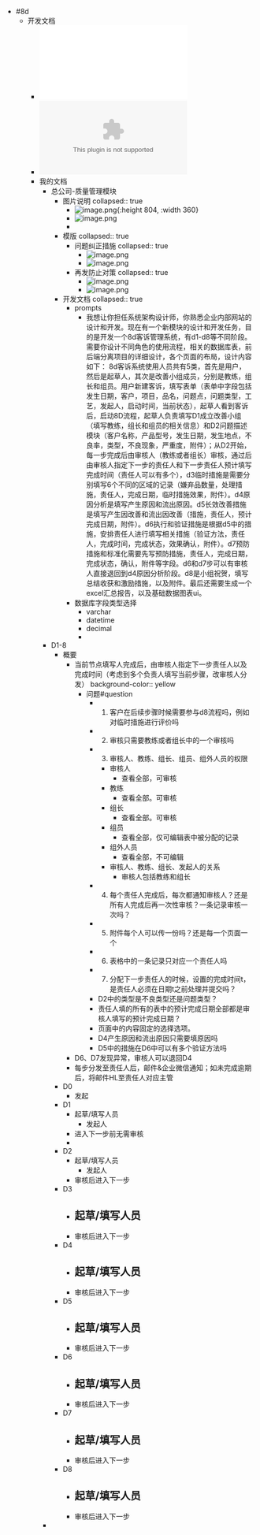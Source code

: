 - #8d
	- 开发文档
		- ![8D客诉管理说明.pdf](../assets/8D客诉管理说明_1720151437638_0.pdf)
		- ![8D客诉管理说明.pptx](../assets/8D客诉管理说明_1720151450020_0.pptx)
		- 我的文档
			- 总公司-质量管理模块
				- 图片说明
				  collapsed:: true
					- ![image.png](../assets/image_1720156563800_0.png){:height 804, :width 360}
					- ![image.png](../assets/image_1720403806826_0.png)
					-
				- 模版
				  collapsed:: true
					- 问题纠正措施
					  collapsed:: true
						- ![image.png](../assets/image_1720404026978_0.png)
						- ![image.png](../assets/image_1720404047055_0.png)
					- 再发防止对策
					  collapsed:: true
						- ![image.png](../assets/image_1720404113738_0.png)
						- ![image.png](../assets/image_1720404142105_0.png)
				- 开发文档
				  collapsed:: true
					- prompts
						- 我想让你担任系统架构设计师，你熟悉企业内部网站的设计和开发。现在有一个新模块的设计和开发任务，目的是开发一个8d客诉管理系统，有d1-d8等不同阶段。需要你设计不同角色的使用流程，相关的数据库表，前后端分离项目的详细设计，各个页面的布局，设计内容如下：
						  8d客诉系统使用人员共有5类，首先是用户，然后是起草人，其次是改善小组成员，分别是教练，组长和组员。用户新建客诉，填写表单（表单中字段包括发生日期，客户，项目，品名，问题点，问题类型，工艺，发起人，启动时间，当前状态），起草人看到客诉后，启动8D流程，起草人负责填写D1成立改善小组（填写教练，组长和组员的相关信息）和D2问题描述模块（客户名称，产品型号，发生日期，发生地点，不良率，类型，不良现象，严重度，附件）；从D2开始，每一步完成后由审核人（教练或者组长）审核，通过后由审核人指定下一步的责任人和下一步责任人预计填写完成时间（责任人可以有多个），d3临时措施是需要分别填写6个不同的区域的记录（嫌弃品数量，处理措施，责任人，完成日期，临时措施效果，附件）。d4原因分析是填写产生原因和流出原因。d5长效改善措施是填写产生因改善和流出因改善（措施，责任人，预计完成日期，附件）。d6执行和验证措施是根据d5中的措施，安排责任人进行填写相关措施（验证方法，责任人，完成时间，完成状态，效果确认，附件）。d7预防措施和标准化需要先写预防措施，责任人，完成日期，完成状态，确认，附件等字段。d6和d7步可以有审核人直接退回到d4原因分析阶段。d8是小组祝贺，填写总结收获和激励措施，以及附件。最后还需要生成一个excel汇总报告，以及基础数据图表ui。
					- 数据库字段类型选择
						- varchar
						- datetime
						- decimal
						-
			- D1-8
				- 概要
					- 当前节点填写人完成后，由审核人指定下一步责任人以及完成时间（考虑到多个负责人填写当前步骤，改审核人分发）
					  background-color:: yellow
						- 问题#question
							- 1. 客户在后续步骤时候需要参与d8流程吗，例如对临时措施进行评价吗
							- 2. 审核只需要教练或者组长中的一个审核吗
							- 3. 审核人、教练、组长、组员、组外人员的权限
								- 审核人
									- 查看全部，可审核
								- 教练
									- 查看全部。可审核
								- 组长
									- 查看全部。可审核
								- 组员
									- 查看全部，仅可编辑表中被分配的记录
								- 组外人员
									- 查看全部，不可编辑
								- 审核人、教练、组长、发起人的关系
									- 审核人包括教练和组长
							- 4. 每个责任人完成后，每次都通知审核人？还是所有人完成后再一次性审核？一条记录审核一次吗？
							- 5. 附件每个人可以传一份吗？还是每一个页面一个
							- 6. 表格中的一条记录只对应一个责任人吗
							- 7. 分配下一步责任人的时候，设置的完成时间t，是责任人必须在日期t之前处理并提交吗？
							- D2中的类型是不良类型还是问题类型？
							- 责任人填的所有的表中的预计完成日期全部都是审核人填写的预计完成日期？
							- 页面中的内容固定的选择选项。
							- D4产生原因和流出原因只需要填原因吗
							- D5中的措施在D6中可以有多个验证方法吗
					- D6、D7发现异常，审核人可以退回D4
					- 每步分发至责任人后，邮件&企业微信通知；如未完成逾期后，将邮件HL至责任人对应主管
				- D0
					- 发起
				- D1
					- 起草/填写人员
						- 发起人
					- 进入下一步前无需审核
					-
				- D2
					- 起草/填写人员
						- 发起人
					- 审核后进入下一步
				- D3
					- 起草/填写人员
						-
					- 审核后进入下一步
				- D4
					- 起草/填写人员
						-
					- 审核后进入下一步
				- D5
					- 起草/填写人员
						-
					- 审核后进入下一步
				- D6
					- 起草/填写人员
						-
					- 审核后进入下一步
				- D7
					- 起草/填写人员
						-
					- 审核后进入下一步
				- D8
					- 起草/填写人员
						-
					- 审核后进入下一步
			-